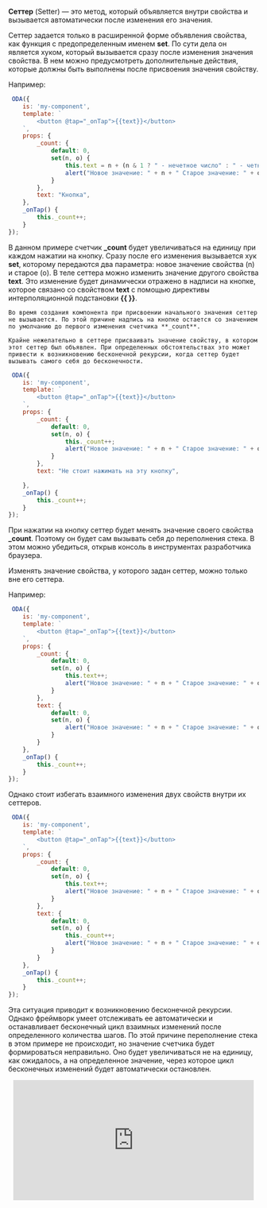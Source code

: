 **Сеттер** (Setter) — это метод, который объявляется внутри свойства и вызывается автоматически после изменения его значения.

Сеттер задается только в расширенной форме объявления свойства, как функция с предопределенным именем **set**. По сути дела он является хуком, который вызывается сразу после изменения значения свойства. В нем можно предусмотреть дополнительные действия, которые должны быть выполнены после присвоения значения свойству.

Например:

```javascript _run_line_edit_console_[my-component.js]
 ODA({
    is: 'my-component',
    template: `
        <button @tap="_onTap">{{text}}</button>
    `,
    props: {
        _count: {
            default: 0,
            set(n, o) {
                this.text = n + (n & 1 ? " - нечетное число" : " - четное число");
                alert("Новое значение: " + n + " Старое значение: " + o);
            }
        },
        text: "Кнопка",
    },
    _onTap() {
        this._count++;
    }
});
```

В данном примере счетчик **\_count** будет увеличиваться на единицу при каждом нажатии на кнопку. Сразу после его изменения вызывается хук **set**, которому передаются два параметра: новое значение свойства (n) и старое (o). В теле сеттера можно изменить значение другого свойства **text**. Это изменение будет динамически отражено в надписи на кнопке, которое связано со свойством **text** с помощью директивы интерполяционной подстановки **{{ }}**.

```info_md
Во время создания компонента при присвоении начального значения сеттер не вызывается. По этой причине надпись на кнопке остается со значением по умолчанию до первого изменения счетчика **_count**.
```

```error_md
Крайне нежелательно в сеттере присваивать значение свойству, в котором этот сеттер был объявлен. При определенных обстоятельствах это может привести к возникновению бесконечной рекурсии, когда сеттер будет вызывать самого себя до бесконечности.
```

```javascript _error_run_line_edit_console_[my-component.js]
 ODA({
    is: 'my-component',
    template: `
        <button @tap="_onTap">{{text}}</button>
    `,
    props: {
        _count: {
            default: 0,
            set(n, o) {
                this._count++;
                alert("Новое значение: " + n + " Старое значение: " + o);
            }
        },
        text: "Не стоит нажимать на эту кнопку",

    },
    _onTap() {
        this._count++;
    }
});
```

При нажатии на кнопку сеттер будет менять значение своего свойства **_count**. Поэтому он будет сам вызывать себя до переполнения стека. В этом можно убедиться, открыв консоль в инструментах разработчика браузера.

Изменять значение свойства, у которого задан сеттер, можно только вне его сеттера.

Например:

```javascript _run_line_edit_console_[my-component.js]
 ODA({
    is: 'my-component',
    template: `
        <button @tap="_onTap">{{text}}</button>
    `,
    props: {
        _count: {
            default: 0,
            set(n, o) {
                this.text++;
                alert("Новое значение: " + n + " Старое значение: " + o);
            }
        },
        text: {
            default: 0,
            set(n, o) {
                alert("Новое значение: " + n + " Старое значение: " + o);
            }
        }
    },
    _onTap() {
        this._count++;
    }
});
```

Однако стоит избегать взаимного изменения двух свойств внутри их сеттеров.

```javascript _error_run_line_edit_console_[my-component.js]
 ODA({
    is: 'my-component',
    template: `
        <button @tap="_onTap">{{text}}</button>
    `,
    props: {
        _count: {
            default: 0,
            set(n, o) {
                this.text++;
                alert("Новое значение: " + n + " Старое значение: " + o);
            }
        },
        text: {
            default: 0,
            set(n, o) {
                this._count++;
                alert("Новое значение: " + n + " Старое значение: " + o);
            }
        }
    },
    _onTap() {
        this._count++;
    }
});
```

Эта ситуация приводит к возникновению бесконечной рекурсии. Однако фреймворк умеет отслеживать ее автоматически и останавливает бесконечный цикл взаимных изменений после определенного количества шагов. По этой причине переполнение стека в этом примере не происходит, но значение счетчика будет формироваться неправильно. Оно будет увеличиваться не на единицу, как ожидалось, а на определенное значение, через которое цикл бесконечных изменений будет автоматически остановлен.

<div style="position:relative;padding-bottom:48%; margin:10px">
    <iframe src="https://www.youtube.com/embed/P9ykMjS3LUo?start=0" frameborder="0" allow="accelerometer; autoplay; encrypted-media; gyroscope; picture-in-picture" allowfullscreen 
    	style="position:absolute;width:100%;height:100%;"></iframe>
</div>

